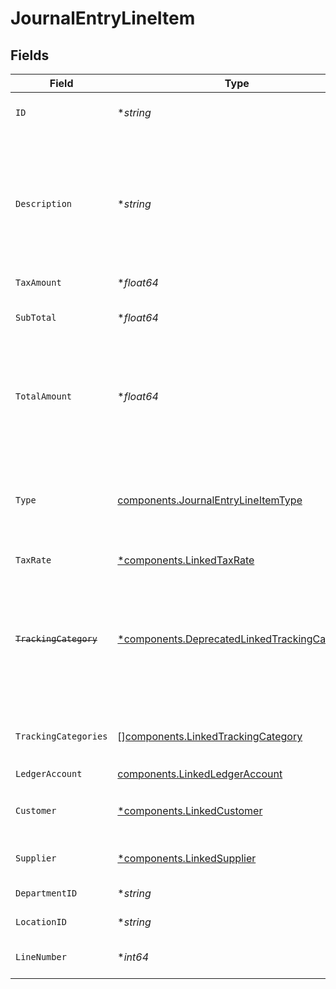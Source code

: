 # JournalEntryLineItem


## Fields

| Field                                                                                                                   | Type                                                                                                                    | Required                                                                                                                | Description                                                                                                             | Example                                                                                                                 |
| ----------------------------------------------------------------------------------------------------------------------- | ----------------------------------------------------------------------------------------------------------------------- | ----------------------------------------------------------------------------------------------------------------------- | ----------------------------------------------------------------------------------------------------------------------- | ----------------------------------------------------------------------------------------------------------------------- |
| `ID`                                                                                                                    | **string*                                                                                                               | :heavy_minus_sign:                                                                                                      | A unique identifier for an object.                                                                                      | 12345                                                                                                                   |
| `Description`                                                                                                           | **string*                                                                                                               | :heavy_minus_sign:                                                                                                      | User defined description                                                                                                | Model Y is a fully electric, mid-size SUV, with seating for up to seven, dual motor AWD and unparalleled protection.    |
| `TaxAmount`                                                                                                             | **float64*                                                                                                              | :heavy_minus_sign:                                                                                                      | Tax amount                                                                                                              | 27500                                                                                                                   |
| `SubTotal`                                                                                                              | **float64*                                                                                                              | :heavy_minus_sign:                                                                                                      | Sub-total amount, normally before tax.                                                                                  | 27500                                                                                                                   |
| `TotalAmount`                                                                                                           | **float64*                                                                                                              | :heavy_minus_sign:                                                                                                      | Debit entries are considered positive, and credit entries are considered negative.                                      | 27500                                                                                                                   |
| `Type`                                                                                                                  | [components.JournalEntryLineItemType](../../models/components/journalentrylineitemtype.md)                              | :heavy_check_mark:                                                                                                      | Debit entries are considered positive, and credit entries are considered negative.                                      | debit                                                                                                                   |
| `TaxRate`                                                                                                               | [*components.LinkedTaxRate](../../models/components/linkedtaxrate.md)                                                   | :heavy_minus_sign:                                                                                                      | N/A                                                                                                                     |                                                                                                                         |
| ~~`TrackingCategory`~~                                                                                                  | [*components.DeprecatedLinkedTrackingCategory](../../models/components/deprecatedlinkedtrackingcategory.md)             | :heavy_minus_sign:                                                                                                      | : warning: ** DEPRECATED **: This will be removed in a future release, please migrate away from it as soon as possible. |                                                                                                                         |
| `TrackingCategories`                                                                                                    | [][components.LinkedTrackingCategory](../../models/components/linkedtrackingcategory.md)                                | :heavy_minus_sign:                                                                                                      | A list of linked tracking categories.                                                                                   |                                                                                                                         |
| `LedgerAccount`                                                                                                         | [components.LinkedLedgerAccount](../../models/components/linkedledgeraccount.md)                                        | :heavy_check_mark:                                                                                                      | N/A                                                                                                                     |                                                                                                                         |
| `Customer`                                                                                                              | [*components.LinkedCustomer](../../models/components/linkedcustomer.md)                                                 | :heavy_minus_sign:                                                                                                      | The customer this entity is linked to.                                                                                  |                                                                                                                         |
| `Supplier`                                                                                                              | [*components.LinkedSupplier](../../models/components/linkedsupplier.md)                                                 | :heavy_minus_sign:                                                                                                      | The supplier this entity is linked to.                                                                                  |                                                                                                                         |
| `DepartmentID`                                                                                                          | **string*                                                                                                               | :heavy_minus_sign:                                                                                                      | The ID of the department                                                                                                | 12345                                                                                                                   |
| `LocationID`                                                                                                            | **string*                                                                                                               | :heavy_minus_sign:                                                                                                      | The ID of the location                                                                                                  | 12345                                                                                                                   |
| `LineNumber`                                                                                                            | **int64*                                                                                                                | :heavy_minus_sign:                                                                                                      | Line number of the resource                                                                                             | 1                                                                                                                       |